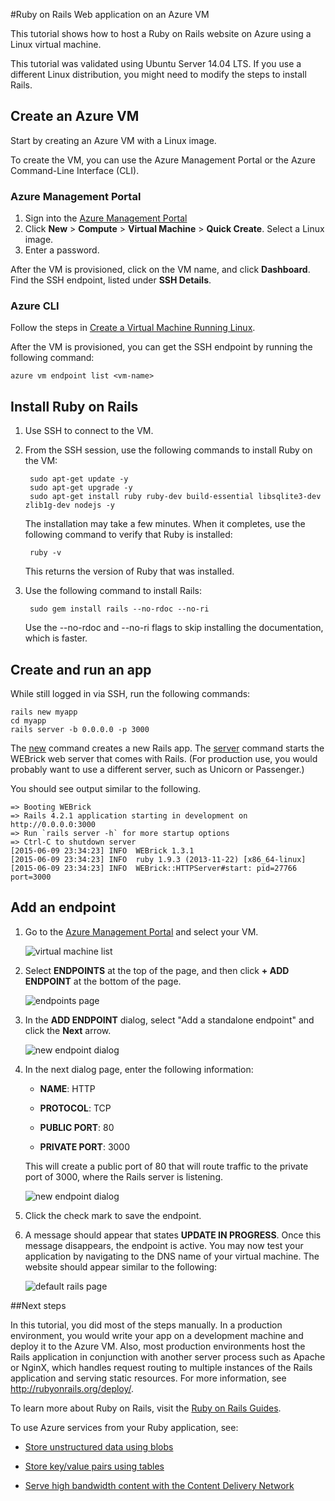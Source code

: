 <properties
	pageTitle="Host a Ruby on Rails website on a Linux VM | Windows Azure"
	description="Set up and host a Ruby on Rails-based website on Azure using a Linux virtual machine."
	services="virtual-machines"
	documentationCenter="ruby"
	authors="MikeWasson"
	manager="wpickett"
	editor=""
	tags="azure-service-management"/>

<tags
	ms.service="virtual-machines"
	ms.date="06/09/2015"
	wacn.date=""/>





#Ruby on Rails Web application on an Azure VM

This tutorial shows how to host a Ruby on Rails website on Azure using a Linux virtual machine.  

This tutorial was validated using Ubuntu Server 14.04 LTS. If you use a different Linux distribution, you might need to modify the steps to install Rails.
<!-- deleted by customization

[AZURE.INCLUDE [learn-about-deployment-models](../includes/learn-about-deployment-models-classic-include.md)] Resource Manager model.

-->

## Create an Azure VM

Start by creating an Azure VM with a Linux image.

To create the VM, you can use the Azure Management Portal or the Azure Command-Line Interface (CLI).

### Azure Management Portal

1. Sign into the [Azure Management Portal](http://manage.windowsazure.cn)
2. Click **New** > **Compute** > **Virtual Machine** > **Quick Create**. Select a Linux image.
3. Enter a password.

After the VM is provisioned, click on the VM name, and click **Dashboard**. Find the SSH endpoint, listed under **SSH Details**.

### Azure CLI

Follow the steps in [Create a Virtual Machine Running Linux][vm-instructions].

After the VM is provisioned, you can get the SSH endpoint by running the following command:

	azure vm endpoint list <vm-name>  

## Install Ruby on Rails

1. Use SSH to connect to the VM.

2. From the SSH session, use the following commands to install Ruby on the VM:

		sudo apt-get update -y
		sudo apt-get upgrade -y
		sudo apt-get install ruby ruby-dev build-essential libsqlite3-dev zlib1g-dev nodejs -y

	The installation may take a few minutes. When it completes, use the following command to verify that Ruby is installed:

		ruby -v

	This returns the version of Ruby that was installed.

3. Use the following command to install Rails:

		sudo gem install rails --no-rdoc --no-ri

	Use the --no-rdoc and --no-ri flags to skip installing the documentation, which is faster.

## Create and run an app

While still logged in via SSH, run the following commands:

	rails new myapp
	cd myapp
	rails server -b 0.0.0.0 -p 3000

The [new](http://guides.rubyonrails.org/command_line.html#rails-new) command creates a new Rails app. The [server](http://guides.rubyonrails.org/command_line.html#rails-server) command starts the WEBrick web server that comes with Rails. (For production use, you would probably want to use a different server, such as Unicorn or Passenger.)

You should see output similar to the following.

	=> Booting WEBrick
	=> Rails 4.2.1 application starting in development on http://0.0.0.0:3000
	=> Run `rails server -h` for more startup options
	=> Ctrl-C to shutdown server
	[2015-06-09 23:34:23] INFO  WEBrick 1.3.1
	[2015-06-09 23:34:23] INFO  ruby 1.9.3 (2013-11-22) [x86_64-linux]
	[2015-06-09 23:34:23] INFO  WEBrick::HTTPServer#start: pid=27766 port=3000


## Add an endpoint

1. Go to the [Azure Management Portal][management-portal] and select your VM.

	![virtual machine list][vmlist]

2. Select **ENDPOINTS** at the top of the page, and then click **+ ADD ENDPOINT** at the bottom of the page.

	![endpoints page][endpoints]

3. In the **ADD ENDPOINT** dialog, select "Add a standalone endpoint" and click the **Next** arrow.

	![new endpoint dialog][new-endpoint1]

3. In the next dialog page, enter the following information:

	* **NAME**: HTTP

	* **PROTOCOL**: TCP

	* **PUBLIC PORT**: 80

	* **PRIVATE PORT**: 3000

	This will create a public port of 80 that will route traffic to the private port of 3000, where the Rails server is listening.

	![new endpoint dialog][new-endpoint]

4. Click the check mark to save the endpoint.

5. A message should appear that states **UPDATE IN PROGRESS**. Once this message disappears, the endpoint is active. You may now test your application by navigating to the DNS name of your virtual machine. The website should appear similar to the following:

	![default rails page][default-rails-cloud]


##<a id="next"></a>Next steps

In this tutorial, you did most of the steps manually. In a production environment, you would write your app on a development machine and deploy it to the Azure VM. Also, most production environments host the Rails application in conjunction with another server process such as Apache or NginX, which handles request routing to multiple instances of the Rails application and serving static resources. For more information, see http://rubyonrails.org/deploy/.

To learn more about Ruby on Rails, visit the [Ruby on Rails Guides][rails-guides].

To use Azure services from your Ruby application, see:

* [Store unstructured data using blobs][blobs]

* [Store key/value pairs using tables][tables]

* [Serve high bandwidth content with the Content Delivery Network][cdn-howto]



<!-- WA.com links -->
[blobs]: /documentation/articles/storage-ruby-how-to-use-blob-storage

[cdn-howto]: /develop/ruby/app-services/

[management-portal]: https://manage.windowsazure.cn/

[tables]: /develop/ruby/how-to-guides/table-service/

[vm-instructions]: /documentation/articles/virtual-machines-linux-tutorial


<!-- External Links -->
[rails-guides]: http://guides.rubyonrails.org/

[sqlite3]: http://www.sqlite.org/

<!-- Images -->

[default-rails-cloud]: ./media/virtual-machines-ruby-rails-web-app-linux/basicrailscloud.png

[vmlist]: ./media/virtual-machines-ruby-rails-web-app-linux/vmlist.png

[endpoints]: ./media/virtual-machines-ruby-rails-web-app-linux/endpoints.png

[new-endpoint]: ./media/virtual-machines-ruby-rails-web-app-linux/newendpoint.png

[new-endpoint1]: ./media/virtual-machines-ruby-rails-web-app-linux/newendpoint1.png
